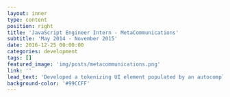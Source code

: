```yaml
---
layout: inner
type: content
position: right
title: 'JavaScript Engineer Intern - MetaCommunications'
subtitle: 'May 2014 - November 2015'
date: 2016-12-25 00:00:00
categories: development
tags: []
featured_image: 'img/posts/metacommunications.png'
link: ''
lead_text: 'Developed a tokenizing UI element populated by an autocomplete list with arrow-key and mouse navigation.'
background-color: '#99CCFF'
---
```

